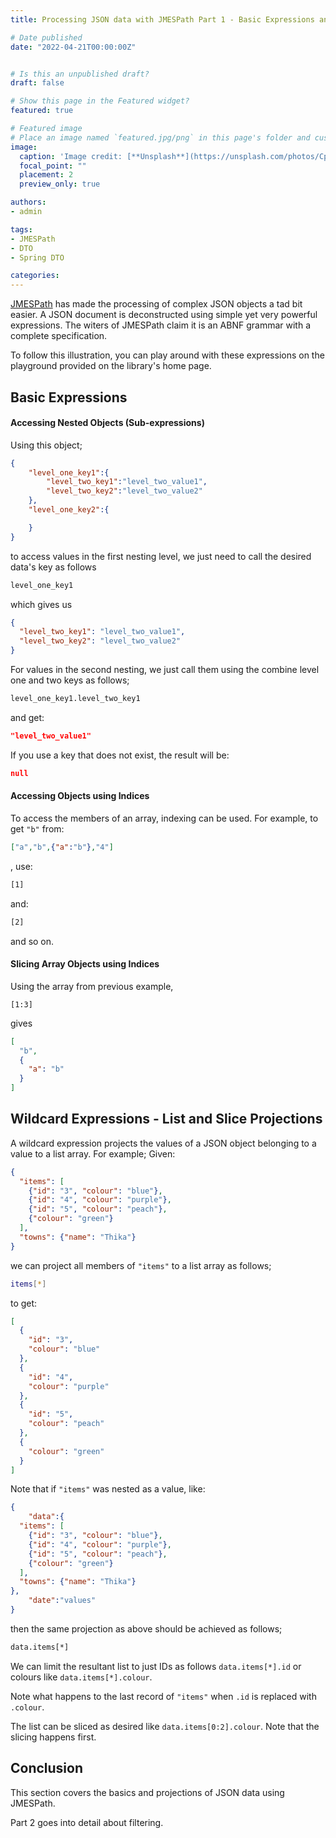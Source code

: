 ```yaml
---
title: Processing JSON data with JMESPath Part 1 - Basic Expressions and Projections

# Date published
date: "2022-04-21T00:00:00Z"


# Is this an unpublished draft?
draft: false

# Show this page in the Featured widget?
featured: true

# Featured image
# Place an image named `featured.jpg/png` in this page's folder and customize its options here.
image:
  caption: 'Image credit: [**Unsplash**](https://unsplash.com/photos/CpkOjOcXdUY)'
  focal_point: ""
  placement: 2
  preview_only: true

authors:
- admin

tags:
- JMESPath
- DTO
- Spring DTO

categories: 
---
```


[JMESPath](https://jmespath.org/) has made the processing of complex JSON objects a tad bit easier. A JSON document is deconstructed using 
simple yet very powerful expressions. The witers of JMESPath claim it is an ABNF grammar with a complete specification.

To follow this illustration, you can play around with these expressions on the playground provided on the library's home page.

## Basic Expressions
#### Accessing Nested Objects (Sub-expressions)


Using this object;

```json
{
    "level_one_key1":{
        "level_two_key1":"level_two_value1",
        "level_two_key2":"level_two_value2"
    },
    "level_one_key2":{

    }
}
```
to access values in the first nesting level, we just need to call the desired data's key as follows
```bash
level_one_key1
```
which gives us 
```json
{
  "level_two_key1": "level_two_value1",
  "level_two_key2": "level_two_value2"
}
```
For values in the second nesting, we just call them using the combine level one and two keys as follows;
```bash
level_one_key1.level_two_key1
```
and get:
```json
"level_two_value1"
```

If you use a key that does not exist, the result will be:
```json
null
```
#### Accessing Objects using Indices

To access the members of an array, indexing can be used. For example, to get `"b"` from:
```json
["a","b",{"a":"b"},"4"]
```
,
use:
```bash
[1]
```
and:
```bash
[2]
``` 
and so on.

#### Slicing Array Objects using Indices
Using the array from previous example, 
```
[1:3]
```
gives
```json
[
  "b",
  {
    "a": "b"
  }
]
```

## Wildcard Expressions - List and Slice Projections

A wildcard expression projects the values of a JSON object belonging to a value to a list array.
For example;
Given:
```json
{
  "items": [
    {"id": "3", "colour": "blue"},
    {"id": "4", "colour": "purple"},
    {"id": "5", "colour": "peach"},
    {"colour": "green"}
  ],
  "towns": {"name": "Thika"}
}
```
we can project all members of `"items"` to a list array as follows;
```bash
items[*]
```
to get:
```json
[
  {
    "id": "3",
    "colour": "blue"
  },
  {
    "id": "4",
    "colour": "purple"
  },
  {
    "id": "5",
    "colour": "peach"
  },
  {
    "colour": "green"
  }
]
```
Note that if `"items"` was nested as a value, like:
```json
{
    "data":{
  "items": [
    {"id": "3", "colour": "blue"},
    {"id": "4", "colour": "purple"},
    {"id": "5", "colour": "peach"},
    {"colour": "green"}
  ],
  "towns": {"name": "Thika"}
},
    "date":"values"
}
```
then the same projection as above should be achieved as follows;
```bash
data.items[*]
```
We can limit the resultant list to just IDs as follows `data.items[*].id` or colours like `data.items[*].colour`.

Note what happens to the last record of `"items"` when `.id` is replaced with `.colour`.

The list can be sliced as desired like `data.items[0:2].colour`. Note that the slicing happens first.

## Conclusion

This section covers the basics and projections of JSON data using JMESPath. 

Part 2 goes into detail about filtering.
